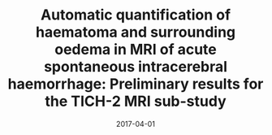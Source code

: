 ---
title: "Automatic quantification of haematoma and surrounding oedema in MRI of acute spontaneous intracerebral haemorrhage: Preliminary results for the TICH-2 MRI sub-study"
collection: publications-abstract
permalink: 
excerpt:
date: 2017-04-01
presentation_type: E-poster
venue: 'Proceedings of ISMRM'
paperurl:
citation: '<b>Pszczolkowski, S.</b>, Gallagher, R.G., Law, Z.K., Meng, D., Swienton, D.J., Morgan, P.S., Bath, P.M., Sprigg, N., Dineen, R.A., 2017, April. &quot;Automatic quantification of haematoma and surrounding oedema in MRI of acute spontaneous intracerebral haemorrhage: Preliminary results for the TICH-2 MRI sub-study&quot; <i>In Proceedings of ISMRM</i> 4725'
---